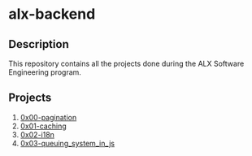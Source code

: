 # alx-backend

## Description
This repository contains all the projects done during the ALX Software Engineering program.

## Projects
1. [0x00-pagination](./0x00-pagination)
2. [0x01-caching](./0x01-caching)
3. [0x02-i18n](./0x02-i18n)
4. [0x03-queuing_system_in_js](./0x03-queuing_system_in_js)
